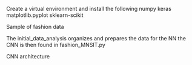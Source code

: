 Create a virtual environment and install the following
numpy
keras
matplotlib.pyplot
sklearn-scikit

Sample of fashion data

The initial_data_analysis organizes and prepares the data for the NN
the CNN is then found in fashion_MNSIT.py

CNN architecture
